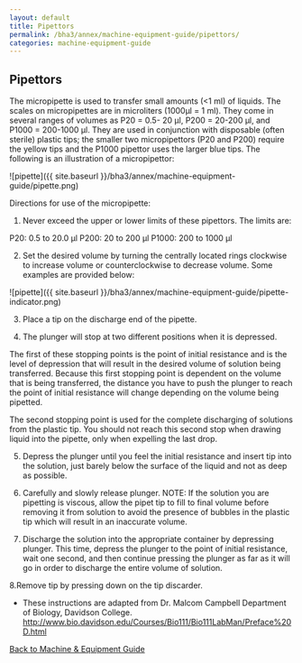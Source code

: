 ```yaml
---
layout: default
title: Pipettors
permalink: /bha3/annex/machine-equipment-guide/pipettors/
categories: machine-equipment-guide
---
```


## Pipettors

The micropipette is used to transfer small amounts (<1 ml) of liquids. The scales on micropipettes are in microliters (1000µl = 1 ml). They come in several ranges of volumes as P20 = 0.5- 20 µl, P200 = 20-200 µl, and P1000 = 200-1000 µl. They are used in conjunction with disposable (often sterile) plastic tips; the smaller two micropipettors (P20 and P200) require the yellow tips and the P1000 pipettor uses the larger blue tips. The following is an illustration of a micropipettor: 

![pipette]({{ site.baseurl }}/bha3/annex/machine-equipment-guide/pipette.png) 

Directions for use of the micropipette:

1. Never exceed the upper or lower limits of these pipettors. The limits are: 

P20: 0.5 to 20.0 µl
P200: 20 to 200 µl
P1000: 200 to 1000 µl

2. Set the desired volume by turning the centrally located rings clockwise to increase volume or counterclockwise to decrease volume. Some examples are provided below:

![pipette]({{ site.baseurl }}/bha3/annex/machine-equipment-guide/pipette-indicator.png) 

3. Place a tip on the discharge end of the pipette. 

4. The plunger will stop at two different positions when it is depressed. 

The first of these stopping points is the point of initial resistance and is the level of depression that will result in the desired volume of solution being transferred. Because this first stopping point is dependent on the volume that is being transferred, the distance you have to push the plunger to reach the point of initial resistance will change depending on the volume being pipetted. 

The second stopping point is used for the complete discharging of solutions from the plastic tip. You should not reach this second stop when drawing liquid into the pipette, only when expelling the last drop. 

5. Depress the plunger until you feel the initial resistance and insert tip into the solution, just barely below the surface of the liquid and not as deep as possible.

6. Carefully and slowly release plunger. NOTE: If the solution you are pipetting is viscous, allow the pipet tip to fill to final volume before removing it from solution to avoid the presence of bubbles in the plastic tip which will result in an inaccurate volume.

7. Discharge the solution into the appropriate container by depressing plunger. This time, depress the plunger to the point of initial resistance, wait one second, and then continue pressing the plunger as far as it will go in order to discharge the entire volume of solution.

8.Remove tip by pressing down on the tip discarder.

* These instructions are adapted from Dr. Malcom Campbell Department of Biology, Davidson College. http://www.bio.davidson.edu/Courses/Bio111/Bio111LabMan/Preface%20D.html

[Back to Machine & Equipment Guide](/bha3/annex/machine-equipment-guide/)

